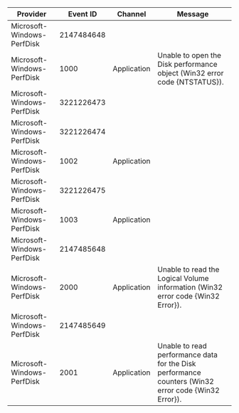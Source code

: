 Provider                    |  Event ID    |  Channel      |  Message
----------------------------|--------------|---------------|-----------------------------------------------------------------------------------------------------
Microsoft-Windows-PerfDisk  |  2147484648  |               |
Microsoft-Windows-PerfDisk  |  1000        |  Application  |  Unable to open the Disk performance object (Win32 error code {NTSTATUS}).
Microsoft-Windows-PerfDisk  |  3221226473  |               |
Microsoft-Windows-PerfDisk  |  3221226474  |               |
Microsoft-Windows-PerfDisk  |  1002        |  Application  |
Microsoft-Windows-PerfDisk  |  3221226475  |               |
Microsoft-Windows-PerfDisk  |  1003        |  Application  |
Microsoft-Windows-PerfDisk  |  2147485648  |               |
Microsoft-Windows-PerfDisk  |  2000        |  Application  |  Unable to read the Logical Volume information (Win32 error code {Win32 Error}).
Microsoft-Windows-PerfDisk  |  2147485649  |               |
Microsoft-Windows-PerfDisk  |  2001        |  Application  |  Unable to read performance data for the Disk performance counters (Win32 error code {Win32 Error}).